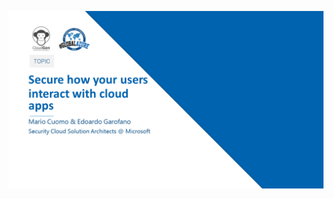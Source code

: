 <p align="center">
 <img src="https://github.com/mariocuomo/talks/blob/main/images/DefenderforCloudApps.png">
</p>
